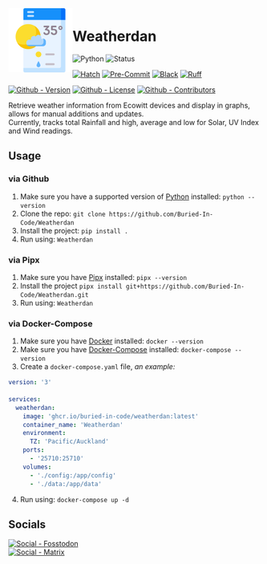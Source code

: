 <img src="./static/img/logo.png" align="left" width="128" height="128" alt="Weatherdan Logo"/>

# Weatherdan

![Python](https://img.shields.io/badge/Python-3.11-green?style=flat-square)
![Status](https://img.shields.io/badge/Status-Beta-yellowgreen?style=flat-square)

[![Hatch](https://img.shields.io/badge/Packaging-Hatch-4051b5?style=flat-square)](https://github.com/pypa/hatch)
[![Pre-Commit](https://img.shields.io/badge/Pre--Commit-Enabled-informational?style=flat-square&logo=pre-commit)](https://github.com/pre-commit/pre-commit)
[![Black](https://img.shields.io/badge/Code--Style-Black-000000?style=flat-square)](https://github.com/psf/black)
[![Ruff](https://img.shields.io/badge/Linter-Ruff-informational?style=flat-square)](https://github.com/charliermarsh/ruff)

[![Github - Version](https://img.shields.io/github/v/tag/Buried-In-Code/Weatherdan?logo=Github&label=Version&style=flat-square)](https://github.com/Buried-In-Code/Weatherdan/tags)
[![Github - License](https://img.shields.io/github/license/Buried-In-Code/Weatherdan?logo=Github&label=License&style=flat-square)](https://opensource.org/licenses/MIT)
[![Github - Contributors](https://img.shields.io/github/contributors/Buried-In-Code/Weatherdan?logo=Github&label=Contributors&style=flat-square)](https://github.com/Buried-In-Code/Weatherdan/graphs/contributors)

Retrieve weather information from Ecowitt devices and display in graphs, allows for manual additions and updates.\
Currently, tracks total Rainfall and high, average and low for Solar, UV Index and Wind readings.

## Usage

### via Github

1. Make sure you have a supported version of [Python](https://www.python.org/) installed: `python --version`
2. Clone the repo: `git clone https://github.com/Buried-In-Code/Weatherdan`
3. Install the project: `pip install .`
4. Run using: `Weatherdan`

### via Pipx

1. Make sure you have [Pipx](https://github.com/pypa/pipx) installed: `pipx --version`
2. Install the project `pipx install git+https://github.com/Buried-In-Code/Weatherdan.git`
3. Run using: `Weatherdan`

### via Docker-Compose

1. Make sure you have [Docker](https://www.docker.com/) installed: `docker --version`
2. Make sure you have [Docker-Compose](https://github.com/docker/compose) installed: `docker-compose --version`
3. Create a `docker-compose.yaml` file, _an example:_

```yaml
version: '3'

services:
  weatherdan:
    image: 'ghcr.io/buried-in-code/weatherdan:latest'
    container_name: 'Weatherdan'
    environment:
      TZ: 'Pacific/Auckland'
    ports:
      - '25710:25710'
    volumes:
      - './config:/app/config'
      - './data:/app/data'
```

4. Run using: `docker-compose up -d`

## Socials

[![Social - Fosstodon](https://img.shields.io/badge/%40BuriedInCode-teal?label=Fosstodon&logo=mastodon&style=for-the-badge)](https://fosstodon.org/@BuriedInCode)\
[![Social - Matrix](https://img.shields.io/badge/%23The--Dev--Environment-teal?label=Matrix&logo=matrix&style=for-the-badge)](https://matrix.to/#/#The-Dev-Environment:matrix.org)
